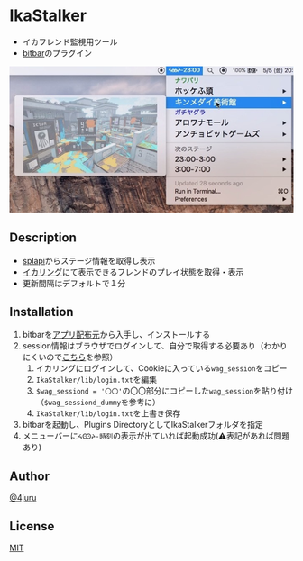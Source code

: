 # IkaStalker
* イカフレンド監視用ツール
* [bitbar](https://getbitbar.com)のプラグイン

![](lib/menu.jpg)

## Description
* [splapi](https://splapi.fetus.jp)からステージ情報を取得し表示
* [イカリング](https://splatoon.nintendo.net)にて表示できるフレンドのプレイ状態を取得・表示
* 更新間隔はデフォルトで１分

## Installation
1. bitbarを[アプリ配布元](https://github.com/matryer/bitbar/releases/latest)から入手し、インストールする
2. session情報はブラウザでログインして、自分で取得する必要あり（わかりにくいので[こちら](lib/getcookie.md)を参照）
	1. イカリングにログインして、Cookieに入っている`wag_session`をコピー
	2. `IkaStalker/lib/login.txt`を編集
	3. `$wag_sessiond = '〇〇'`の〇〇部分にコピーした`wag_session`を貼り付け（`$wag_sessiond_dummy`を参考に）
	4. `IkaStalker/lib/login.txt`を上書き保存
3. bitbarを起動し、Plugins DirectoryとしてIkaStalkerフォルダを指定
4. メニューバーに`ᔦꙬᔨ-時刻`の表示が出ていれば起動成功(⚠️表記があれば問題あり)

## Author

[@4juru](https://twitter.com/4juru)

## License

[MIT](http://b4b4r07.mit-license.org)